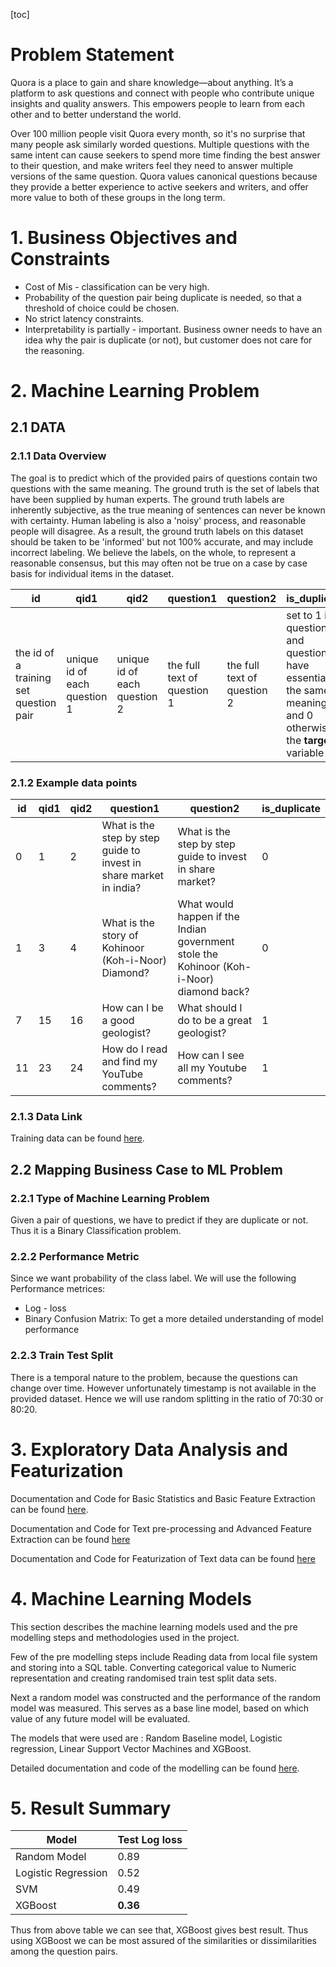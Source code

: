 [toc]

# Problem Statement

Quora is a place to gain and share knowledge—about anything. It’s a platform to ask questions and connect with people who contribute unique insights and quality answers. This empowers people to learn 
from each other and to better understand the world.

Over 100 million people visit Quora every month, so it's no surprise that many people ask similarly worded questions. Multiple questions with the same intent can cause seekers to spend more time finding 
the best answer to their question, and make writers feel they need to answer multiple versions of the same question. Quora values canonical questions because they provide a better experience to active 
seekers and writers, and offer more value to both of these groups in the long term.



# 1. Business Objectives and Constraints

- Cost of Mis - classification can be very high.
- Probability of the question pair being duplicate is needed, so that a threshold of choice could be chosen.
- No strict latency constraints.
- Interpretability is partially - important. Business owner needs to have an idea why the pair is duplicate (or not), but customer does not care for the reasoning.



# 2. Machine Learning Problem



## 2.1 DATA

### 2.1.1 Data Overview
The goal is to predict which of the provided pairs of questions contain two questions with the same meaning. The ground truth is the set of labels that have been supplied by human experts. The ground truth labels are inherently subjective, as the true meaning of sentences can never be known with certainty. Human labeling is also a 'noisy' process, and reasonable people will disagree. As a result, the ground truth labels on this dataset should be taken to be 'informed' but not 100% accurate, and may include incorrect labeling. We believe the labels, on the whole, to represent a reasonable consensus, but this may often not be true on a case by case basis for individual items in the dataset.

id | qid1 | qid2 | question1 | question2 | is_duplicate
---|------|------|-----------|-----------|-------------
the id of a training set question pair | unique id of each question 1 | unique id of each question 2 | the full text of question 1 | the full text of question 2 |set to 1 if question1 and question2 have essentially the same meaning, and 0 otherwise. the **target** variable

### 2.1.2 Example data points
id | qid1 | qid2 | question1 | question2 | is_duplicate
---|------|------|-----------|-----------|-------------
0 | 1 | 2 | What is the step by step guide to invest in share market in india? | What is the step by step guide to invest in share market?| 0
1|3|4|What is the story of Kohinoor (Koh-i-Noor) Diamond?|What would happen if the Indian government stole the Kohinoor (Koh-i-Noor) diamond back?|0
7|15|16|How can I be a good geologist?|What should I do to be a great geologist?|1
11|23|24|How do I read and find my YouTube comments?|How can I see all my Youtube comments?|1

### 2.1.3 Data Link
Training data can be found [here](data/train.csv).



## 2.2 Mapping Business Case to ML Problem

### 2.2.1 Type of Machine Learning Problem
Given a pair of questions, we have to predict if they are duplicate or not. Thus it is a Binary Classification problem.

### 2.2.2 Performance Metric
Since we want probability of the class label. We will use the following Performance metrices:
- Log - loss
- Binary Confusion Matrix: To get a more detailed understanding of model performance

### 2.2.3 Train Test Split
There is a temporal nature to the problem, because the questions can change over time. However unfortunately timestamp is not available in the provided dataset. Hence we will use random splitting in the ratio of 70:30 or 80:20.



# 3. Exploratory Data Analysis and Featurization

Documentation and Code for Basic Statistics and Basic Feature Extraction can be found [here](notebooks/1_Quora.ipynb).

Documentation and Code for Text pre-processing and Advanced Feature Extraction can be found [here](notebooks/2_Quora_Preprocessing.ipynb)

Documentation and Code for Featurization of Text data can be found [here](notebooks/3_Q_Mean_W2V.ipynb) 



# 4. Machine Learning Models

This section describes the machine learning models used and the pre modelling steps and methodologies used in the project. 

Few of the pre modelling steps include Reading data from local file system and storing into a SQL table.  Converting categorical value to Numeric representation and creating  randomised train test split data sets.

Next a random model was constructed and the performance of the random model was measured. This serves as a base line model, based on which value of any future model will be evaluated.

The models that were used are : Random Baseline model, Logistic regression, Linear Support Vector Machines and XGBoost.

Detailed documentation and code of the modelling can be found [here](notebooks/4_Machine_Learning_Models.ipynb).



# 5. Result Summary



Model | Test Log loss
----------|-------------------
Random Model |0.89
Logistic Regression |0.52
SVM |0.49
XGBoost |**0.36**



Thus from above table we can see that, XGBoost gives best result. Thus using XGBoost we can be most assured of the similarities or dissimilarities among the question pairs.